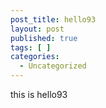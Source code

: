 ```yaml
---
post_title: hello93
layout: post
published: true
tags: [ ]
categories:
  - Uncategorized
---
```

this is hello93
